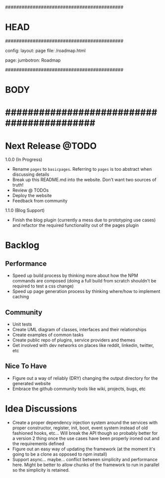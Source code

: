 ###########################################
# HEAD
###########################################

config: 
  layout: page
  file: /roadmap.html
  
page: 
  jumbotron: Roadmap

###########################################
# BODY
###########################################
=====

# Next Release @TODO

1.0.0 (In Progress)

- Rename `pages` to `basicpages`. Referring to `pages` is too abstract when discussing details
- Break up this README.md into the website. Don't want two sources of truth!
- Review @ TODOs
- Deploy the website
- Feedback from community

1.1.0 (Blog Support)

- Finish the blog plugin (currently a mess due to prototyping use cases) and refactor the required functionality out of the pages plugin

# Backlog

## Performance

- Speed up build process by thinking more about how the NPM commands are composed (doing a full build from scratch shouldn't be required to test a css change)
- Speed up page generation process by thinking where/how to implement caching

## Community

- Unit tests
- Create UML diagram of classes, interfaces and their relationships
- Create examples of common tasks
- Create public repo of plugins, service providers and themes
- Get involved with dev networks on places like reddit, linkedin, twitter, etc

## Nice To Have

- Figure out a way of reliably (DRY) changing the output directory for the generated website
- Embrace the github community tools like wiki, projects, bugs, etc

# Idea Discussions

- Create a proper dependency injection system around the services with proper constructor, register, init, boot, event system instead of old fashioned hooks, etc... Will break the API though so probably better for a version 2 thing once the use cases have been properly ironed out and the requirements defined
- Figure out an easy way of updating the framework (at the moment it's going to be a clone as opposed to npm install)
- Support async... maybe... conflict between simplicity and performance here. Might be better to allow chunks of the framework to run in parallel so the simplicity is retained.


